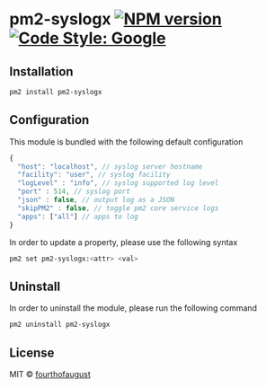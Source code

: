 # pm2-syslogx [![NPM version][npm-image]][npm-url]  [![Code Style: Google](https://img.shields.io/badge/code%20style-google-blueviolet.svg)](https://github.com/google/gts)

## Installation
```bash
pm2 install pm2-syslogx
```

## Configuration
This module is bundled with the following default configuration
```javascript
{
  "host": "localhost", // syslog server hostname
  "facility": "user", // syslog facility
  "logLevel" : "info", // syslog supported log level
  "port" : 514, // syslog port
  "json" : false, // output log as a JSON
  "skipPM2" : false, // toggle pm2 core service logs
  "apps": ["all"] // apps to log
}
````
In order to update a property, please use the following syntax
```bash
pm2 set pm2-syslogx:<attr> <val>
```

## Uninstall
In order to uninstall the module, please run the following command
```bash
pm2 uninstall pm2-syslogx
```

## License

MIT © [fourthofaugust](https://github.com/fourthofaugust)


[npm-image]: https://badge.fury.io/js/generator-udutha.svg
[npm-url]: https://npmjs.org/package/generator-udutha
